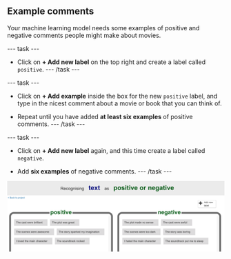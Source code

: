 ## Example comments

Your machine learning model needs some examples of positive and negative comments people might make about movies. 

--- task ---
+ Click on **+ Add new label** on the top right and create a label called `positive`.
--- /task ---

--- task ---
+ Click on **+ Add example** inside the box for the new `positive` label, and type in the nicest comment about a movie or book that you can think of. 

+ Repeat until you have added **at least six examples** of positive comments.
--- /task ---

--- task ---
+ Click on **+ Add new label** again, and this time create a label called `negative`.

+ Add **six examples** of negative comments. 
--- /task ---

![6 examples of positive comments: "The cast were brilliant", "The plot was great", "The scenes were awesome", "The story sparked my imagination", "I loved the main character", "The soundtrack rocked" and 6 examples of negative comments: "The cast were awful", "The plot made no sense", "The scenes were too dark", "The story was boring", "I hated the main character", "The soundtrack put me to sleep"](images/example-messages.png)




